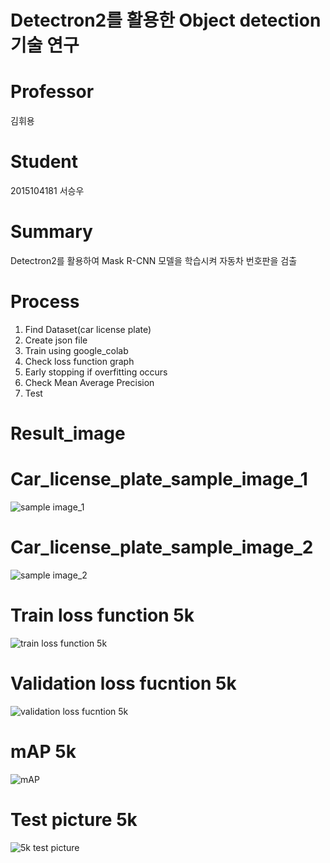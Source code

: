 # Detectron2를 활용한 Object detection 기술 연구

# Professor
김휘용

# Student
2015104181 서승우

# Summary
Detectron2를 활용하여 Mask R-CNN 모델을 학습시켜 자동차 번호판을 검출

# Process
1. Find Dataset(car license plate)
2. Create json file 
3. Train using google_colab
4. Check loss function graph
5. Early stopping if overfitting occurs
6. Check Mean Average Precision 
7. Test 

# Result_image

# Car_license_plate_sample_image_1
![sample image_1](https://user-images.githubusercontent.com/101958056/172886846-42c09c77-eee7-4ecd-9a6d-d201e1559d3b.png)

# Car_license_plate_sample_image_2
![sample image_2](https://user-images.githubusercontent.com/101958056/172887558-14ffa91c-cf5a-40de-a7df-abffa9356089.png)

# Train loss function 5k
![train loss function 5k](https://user-images.githubusercontent.com/101958056/172887623-365aa1fa-dd77-4281-bc16-24e740a5a4e7.png)

# Validation loss fucntion 5k
![validation loss fucntion 5k ](https://user-images.githubusercontent.com/101958056/172887632-8fbca997-c9d1-4670-9366-d7f49542f05e.png)

# mAP 5k
![mAP](https://user-images.githubusercontent.com/101958056/172887639-98c809d7-115d-4320-951d-3c9d45a893e4.png)

# Test picture 5k
![5k test picture](https://user-images.githubusercontent.com/101958056/172887636-078382bd-ea81-46a1-9e74-f35956f4bb77.png)




